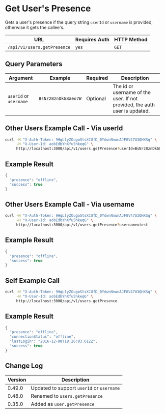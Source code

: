 # Get User's Presence

Gets a user's presence if the query string `userId` or `username` is provided, otherwise it gets the callee's.

| URL                         | Requires Auth | HTTP Method |
| --------------------------- | ------------- | ----------- |
| `/api/v1/users.getPresence` | `yes`         | `GET`       |

## Query Parameters

| Argument               | Example             | Required | Description                                                                |
| ---------------------- | ------------------- | -------- | -------------------------------------------------------------------------- |
| `userId` or `username` | `BsNr28znDkG8aeo7W` | Optional | The id or username of the user. If not provided, the auth user is updated. |

## Other Users Example Call - Via userId

```bash
curl -H "X-Auth-Token: 9HqLlyZOugoStsXCUfD_0YdwnNnunAJF8V47U3QHXSq" \
     -H "X-User-Id: aobEdbYhXfu5hkeqG" \
     http://localhost:3000/api/v1/users.getPresence?userId=BsNr28znDkG8aeo7W
```

## Example Result

```javascript
{
  "presence": "offline",
  "success": true
}
```

## Other Users Example Call - Via username

```bash
curl -H "X-Auth-Token: 9HqLlyZOugoStsXCUfD_0YdwnNnunAJF8V47U3QHXSq" \
     -H "X-User-Id: aobEdbYhXfu5hkeqG" \
     http://localhost:3000/api/v1/users.getPresence?username=test
```

## Example Result

```javascript
{
  "presence": "offline",
  "success": true
}
```

## Self Example Call

```bash
curl -H "X-Auth-Token: 9HqLlyZOugoStsXCUfD_0YdwnNnunAJF8V47U3QHXSq" \
     -H "X-User-Id: aobEdbYhXfu5hkeqG" \
     http://localhost:3000/api/v1/users.getPresence
```

## Example Result

```javascript
{
  "presence": "offline",
  "connectionStatus": "offline",
  "lastLogin": "2016-12-08T18:26:03.612Z",
  "success": true
}
```

## Change Log

| Version | Description                               |
| ------- | ----------------------------------------- |
| 0.49.0  | Updated to support `userId` or `username` |
| 0.48.0  | Renamed to `users.getPresence`            |
| 0.35.0  | Added as `user.getPresence`               |
